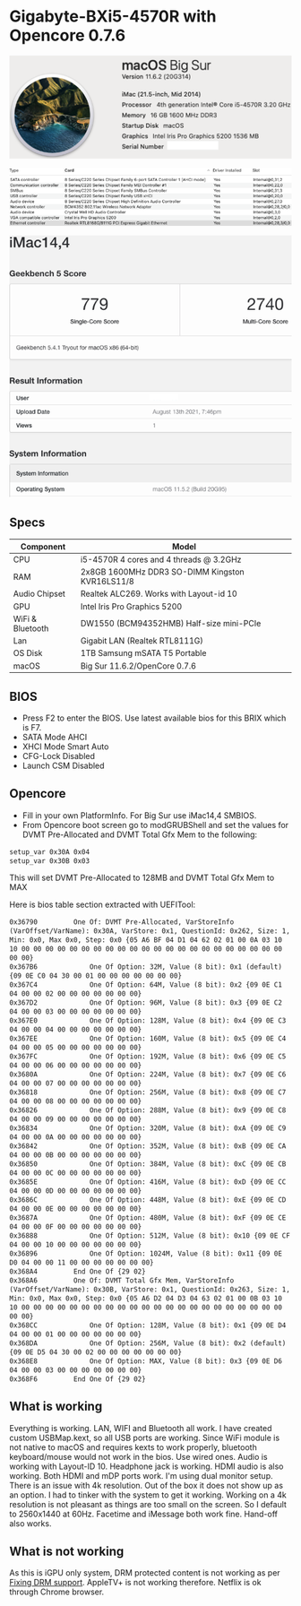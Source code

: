 # Gigabyte-BXi5-4570R with Opencore 0.7.6
<p align="center">
  <img src="Docs/AboutThisMac.png" align=center">
 </p>
 <p align="center">
  <img src="Docs/PCI.png" align=center">
 </p>
   <p align="center">
  <img src="Docs/Geekbench5.png" align=center">
 </p>

## Specs
| **Component** | **Model** |
| ------------- | --------- |
| CPU | i5-4570R 4 cores and 4 threads @ 3.2GHz |
| RAM | 2x8GB 1600MHz DDR3 SO-DIMM Kingston KVR16LS11/8 |
| Audio Chipset | Realtek ALC269. Works with Layout-id 10 |
| GPU | Intel Iris Pro Graphics 5200 |
| WiFi & Bluetooth | DW1550 (BCM94352HMB) Half-size mini-PCIe |
| Lan |  Gigabit LAN (Realtek RTL8111G) |
| OS Disk | 1TB Samsung mSATA T5 Portable |
| macOS | Big Sur 11.6.2/OpenCore 0.7.6

## BIOS
- Press F2 to enter the BIOS. Use latest available bios for this BRIX which is F7.
- SATA Mode AHCI
- XHCI Mode Smart Auto
- CFG-Lock Disabled
- Launch CSM Disabled

## Opencore
- Fill in your own PlatformInfo. For Big Sur use iMac14,4 SMBIOS.
- From Opencore boot screen go to modGRUBShell and set the values for DVMT Pre-Allocated and DVMT Total Gfx Mem to the following:
```
setup_var 0x30A 0x04
setup_var 0x30B 0x03
```
This will set DVMT Pre-Allocated to 128MB and DVMT Total Gfx Mem to MAX

Here is bios table section extracted with UEFITool:
```
0x36790 		One Of: DVMT Pre-Allocated, VarStoreInfo (VarOffset/VarName): 0x30A, VarStore: 0x1, QuestionId: 0x262, Size: 1, Min: 0x0, Max 0x0, Step: 0x0 {05 A6 BF 04 D1 04 62 02 01 00 0A 03 10 10 00 00 00 00 00 00 00 00 00 00 00 00 00 00 00 00 00 00 00 00 00 00 00 00}
0x367B6 			One Of Option: 32M, Value (8 bit): 0x1 (default) {09 0E C0 04 30 00 01 00 00 00 00 00 00 00}
0x367C4 			One Of Option: 64M, Value (8 bit): 0x2 {09 0E C1 04 00 00 02 00 00 00 00 00 00 00}
0x367D2 			One Of Option: 96M, Value (8 bit): 0x3 {09 0E C2 04 00 00 03 00 00 00 00 00 00 00}
0x367E0 			One Of Option: 128M, Value (8 bit): 0x4 {09 0E C3 04 00 00 04 00 00 00 00 00 00 00}
0x367EE 			One Of Option: 160M, Value (8 bit): 0x5 {09 0E C4 04 00 00 05 00 00 00 00 00 00 00}
0x367FC 			One Of Option: 192M, Value (8 bit): 0x6 {09 0E C5 04 00 00 06 00 00 00 00 00 00 00}
0x3680A 			One Of Option: 224M, Value (8 bit): 0x7 {09 0E C6 04 00 00 07 00 00 00 00 00 00 00}
0x36818 			One Of Option: 256M, Value (8 bit): 0x8 {09 0E C7 04 00 00 08 00 00 00 00 00 00 00}
0x36826 			One Of Option: 288M, Value (8 bit): 0x9 {09 0E C8 04 00 00 09 00 00 00 00 00 00 00}
0x36834 			One Of Option: 320M, Value (8 bit): 0xA {09 0E C9 04 00 00 0A 00 00 00 00 00 00 00}
0x36842 			One Of Option: 352M, Value (8 bit): 0xB {09 0E CA 04 00 00 0B 00 00 00 00 00 00 00}
0x36850 			One Of Option: 384M, Value (8 bit): 0xC {09 0E CB 04 00 00 0C 00 00 00 00 00 00 00}
0x3685E 			One Of Option: 416M, Value (8 bit): 0xD {09 0E CC 04 00 00 0D 00 00 00 00 00 00 00}
0x3686C 			One Of Option: 448M, Value (8 bit): 0xE {09 0E CD 04 00 00 0E 00 00 00 00 00 00 00}
0x3687A 			One Of Option: 480M, Value (8 bit): 0xF {09 0E CE 04 00 00 0F 00 00 00 00 00 00 00}
0x36888 			One Of Option: 512M, Value (8 bit): 0x10 {09 0E CF 04 00 00 10 00 00 00 00 00 00 00}
0x36896 			One Of Option: 1024M, Value (8 bit): 0x11 {09 0E D0 04 00 00 11 00 00 00 00 00 00 00}
0x368A4 		End One Of {29 02}
0x368A6 		One Of: DVMT Total Gfx Mem, VarStoreInfo (VarOffset/VarName): 0x30B, VarStore: 0x1, QuestionId: 0x263, Size: 1, Min: 0x0, Max 0x0, Step: 0x0 {05 A6 D2 04 D3 04 63 02 01 00 0B 03 10 10 00 00 00 00 00 00 00 00 00 00 00 00 00 00 00 00 00 00 00 00 00 00 00 00}
0x368CC 			One Of Option: 128M, Value (8 bit): 0x1 {09 0E D4 04 00 00 01 00 00 00 00 00 00 00}
0x368DA 			One Of Option: 256M, Value (8 bit): 0x2 (default) {09 0E D5 04 30 00 02 00 00 00 00 00 00 00}
0x368E8 			One Of Option: MAX, Value (8 bit): 0x3 {09 0E D6 04 00 00 03 00 00 00 00 00 00 00}
0x368F6 		End One Of {29 02}
```
## What is working
Everything is working. LAN, WIFI and Bluetooth all work. I have created custom USBMap.kext, so all USB ports are working.
Since WiFi module is not native to macOS and requires kexts to work properly, bluetooth keyboard/mouse would not work in the bios. Use wired ones.
Audio is working with Layout-ID 10. Headphone jack is working. HDMI audio is also working.
Both HDMI and mDP ports work. I'm using dual monitor setup. There is an issue with 4k resolution. Out of the box it does not show up as an option. I had to tinker with the system to get it working. Working on a 4k resolution is not pleasant as things are too small on the screen. So I default to 2560x1440 at 60Hz.
Facetime and iMessage both work fine. Hand-off also works.

## What is not working
As this is iGPU only system, DRM protected content is not working as per [Fixing DRM support][1].
AppleTV+ is not working therefore. Netflix is ok through Chrome browser.

[1]:https://dortania.github.io/OpenCore-Post-Install/universal/drm.html#fixing-drm-support-and-igpu-performance

